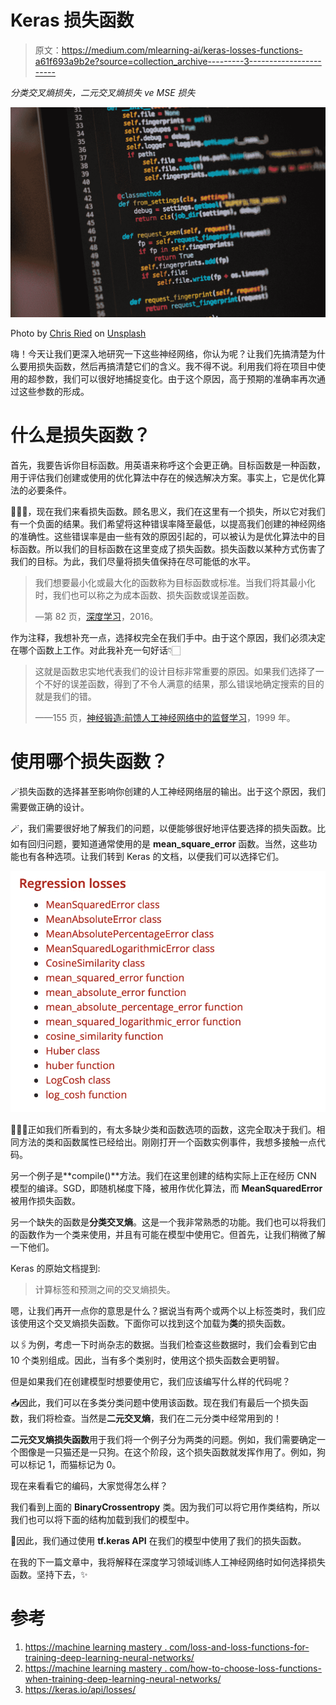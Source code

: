 # Keras 损失函数

> 原文：<https://medium.com/mlearning-ai/keras-losses-functions-a61f693a9b2e?source=collection_archive---------3----------------------->

*分类交叉熵损失，二元交叉熵损失 ve MSE 损失*

![](img/20ecb1853de4c8dd3721d027f9f5f31a.png)

Photo by [Chris Ried](https://unsplash.com/@cdr6934?utm_source=medium&utm_medium=referral) on [Unsplash](https://unsplash.com?utm_source=medium&utm_medium=referral)

嗨！今天让我们更深入地研究一下这些神经网络，你认为呢？让我们先搞清楚为什么要用损失函数，然后再搞清楚它们的含义。我不得不说。利用我们将在项目中使用的超参数，我们可以很好地捕捉变化。由于这个原因，高于预期的准确率再次通过这些参数的形成。

# 什么是损失函数？

首先，我要告诉你目标函数。用英语来称呼这个会更正确。目标函数是一种函数，用于评估我们创建或使用的优化算法中存在的候选解决方案。事实上，它是优化算法的必要条件。

🏋🏻‍♀️，现在我们来看损失函数。顾名思义，我们在这里有一个损失，所以它对我们有一个负面的结果。我们希望将这种错误率降至最低，以提高我们创建的神经网络的准确性。这些错误率是由一些有效的原因引起的，可以被认为是优化算法中的目标函数。所以我们的目标函数在这里变成了损失函数。损失函数以某种方式伤害了我们的目标。为此，我们尽量将损失值保持在尽可能低的水平。

> 我们想要最小化或最大化的函数称为目标函数或标准。当我们将其最小化时，我们也可以称之为成本函数、损失函数或误差函数。
> 
> —第 82 页，[深度学习](https://amzn.to/2NJW3gE)，2016。

作为注释，我想补充一点，选择权完全在我们手中。由于这个原因，我们必须决定在哪个函数上工作。对此我补充一句好话👇🏻

> 这就是函数忠实地代表我们的设计目标非常重要的原因。如果我们选择了一个不好的误差函数，得到了不令人满意的结果，那么错误地确定搜索的目的就是我们的错。
> 
> ——155 页，[神经锻造:前馈人工神经网络中的监督学习](https://amzn.to/2S8qRdI)，1999 年。

# 使用哪个损失函数？

🪄损失函数的选择甚至影响你创建的人工神经网络层的输出。出于这个原因，我们需要做正确的设计。

🪄，我们需要很好地了解我们的问题，以便能够很好地评估要选择的损失函数。比如有回归问题，要知道通常使用的是 **mean_square_error** 函数。当然，这些功能也有各种选项。让我们转到 Keras 的文档，以便我们可以选择它们。

![](img/71d922c2ab73b3afaae4ce93588fb44e.png)

🧚🏼‍♂️正如我们所看到的，有太多缺少类和函数选项的函数，这完全取决于我们。相同方法的类和函数属性已经给出。刚刚打开一个函数实例事件，我想多接触一点代码。

另一个例子是**compile()**方法。我们在这里创建的结构实际上正在经历 CNN 模型的编译。SGD，即随机梯度下降，被用作优化算法，而 **MeanSquaredError** 被用作损失函数。

另一个缺失的函数是**分类交叉熵**。这是一个我非常熟悉的功能。我们也可以将我们的函数作为一个类来使用，并且有可能在模型中使用它。但首先，让我们稍微了解一下他们。

Keras 的原始文档提到:

> 计算标签和预测之间的交叉熵损失。

嗯，让我们再开一点你的意思是什么？据说当有两个或两个以上标签类时，我们应该使用这个交叉熵损失函数。下面你可以找到这个加载为**类**的损失函数。

以🖇为例，考虑一下时尚杂志的数据。当我们检查这些数据时，我们会看到它由 10 个类别组成。因此，当有多个类别时，使用这个损失函数会更明智。

但是如果我们在创建模型时想要使用它，我们应该编写什么样的代码呢？

📥因此，我们可以在多类分类问题中使用该函数。现在我们有最后一个损失函数，我们将检查。当然是**二元交叉熵**，我们在二元分类中经常用到的！

**二元交叉熵损失函数**用于我们将一个例子分为两类的问题。例如，我们需要确定一个图像是一只猫还是一只狗。在这个阶段，这个损失函数就发挥作用了。例如，狗可以标记 1，而猫标记为 0。

现在来看看它的编码，大家觉得怎么样？

我们看到上面的 **BinaryCrossentropy** 类。因为我们可以将它用作类结构，所以我们也可以将下面的结构加载到我们的模型中。

🎉因此，我们通过使用 **tf.keras API** 在我们的模型中使用了我们的损失函数。

在我的下一篇文章中，我将解释在深度学习领域训练人工神经网络时如何选择损失函数。坚持下去，✨

# 参考

1.  [https://machine learning mastery . com/loss-and-loss-functions-for-training-deep-learning-neural-networks/](https://machinelearningmastery.com/loss-and-loss-functions-for-training-deep-learning-neural-networks/)
2.  [https://machine learning mastery . com/how-to-choose-loss-functions-when-training-deep-learning-neural-networks/](https://machinelearningmastery.com/how-to-choose-loss-functions-when-training-deep-learning-neural-networks/)
3.  https://keras.io/api/losses/